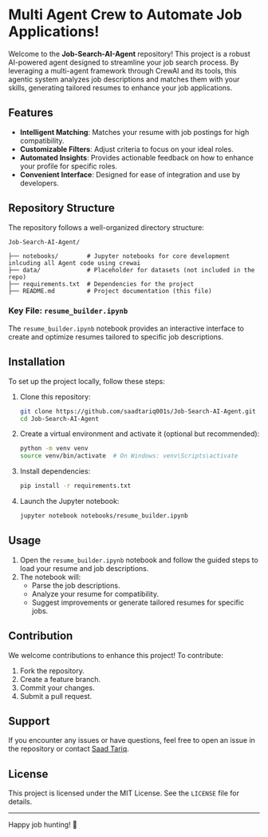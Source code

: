 # Multi Agent Crew to Automate Job Applications!

Welcome to the **Job-Search-AI-Agent** repository! This project is a robust AI-powered agent designed to streamline your job search process. By leveraging a multi-agent framework through CrewAI and its tools, this agentic system analyzes job descriptions and matches them with your skills, generating tailored resumes to enhance your job applications.

## Features
- **Intelligent Matching**: Matches your resume with job postings for high compatibility.
- **Customizable Filters**: Adjust criteria to focus on your ideal roles.
- **Automated Insights**: Provides actionable feedback on how to enhance your profile for specific roles.
- **Convenient Interface**: Designed for ease of integration and use by developers.

## Repository Structure
The repository follows a well-organized directory structure:

```plaintext
Job-Search-AI-Agent/

├── notebooks/        # Jupyter notebooks for core development inlcuding all Agent code using crewai
├── data/             # Placeholder for datasets (not included in the repo)
├── requirements.txt  # Dependencies for the project
├── README.md         # Project documentation (this file)
```

### Key File: `resume_builder.ipynb`
The `resume_builder.ipynb` notebook provides an interactive interface to create and optimize resumes tailored to specific job descriptions.

## Installation
To set up the project locally, follow these steps:

1. Clone this repository:
   ```bash
   git clone https://github.com/saadtariq001s/Job-Search-AI-Agent.git
   cd Job-Search-AI-Agent
   ```

2. Create a virtual environment and activate it (optional but recommended):
   ```bash
   python -m venv venv
   source venv/bin/activate  # On Windows: venv\Scripts\activate
   ```

3. Install dependencies:
   ```bash
   pip install -r requirements.txt
   ```

4. Launch the Jupyter notebook:
   ```bash
   jupyter notebook notebooks/resume_builder.ipynb
   ```

## Usage
1. Open the `resume_builder.ipynb` notebook and follow the guided steps to load your resume and job descriptions.
2. The notebook will:
   - Parse the job descriptions.
   - Analyze your resume for compatibility.
   - Suggest improvements or generate tailored resumes for specific jobs.

## Contribution
We welcome contributions to enhance this project! To contribute:
1. Fork the repository.
2. Create a feature branch.
3. Commit your changes.
4. Submit a pull request.

   
## Support
If you encounter any issues or have questions, feel free to open an issue in the repository or contact [Saad Tariq](https://github.com/saadtariq001s).

## License
This project is licensed under the MIT License. See the `LICENSE` file for details.

---
Happy job hunting! 🎯
